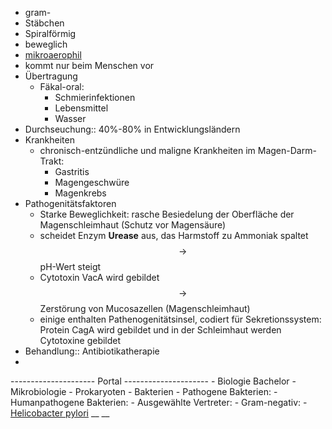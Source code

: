 - gram-
- Stäbchen
- Spiralförmig
- beweglich
- [mikroaerophil](mikroaerophil.md)
- kommt nur beim Menschen vor
- Übertragung
	- Fäkal-oral:
		- Schmierinfektionen
		- Lebensmittel
		- Wasser
- Durchseuchung:: 40%-80% in Entwicklungsländern
- Krankheiten
	- chronisch-entzündliche und maligne Krankheiten im Magen-Darm-Trakt:
		- Gastritis
		- Magengeschwüre
		- Magenkrebs
- Pathogenitätsfaktoren
	- Starke Beweglichkeit: rasche Besiedelung der Oberfläche der Magenschleimhaut (Schutz vor Magensäure)
	- scheidet Enzym  __Urease__  aus, das Harmstoff zu Ammoniak spaltet $$ \rightarrow $$ pH-Wert steigt
	- Cytotoxin VacA wird gebildet $$ \rightarrow $$ Zerstörung von Mucosazellen (Magenschleimhaut)
	- einige enthalten Pathenogenitätsinsel, codiert für Sekretionssystem: Protein CagA wird gebildet und in der Schleimhaut werden Cytotoxine gebildet
- Behandlung:: Antibiotikatherapie
- 
--------------------- Portal ---------------------
	- Biologie Bachelor
		- Mikrobiologie
			- Prokaryoten
				- Bakterien
					- Pathogene Bakterien:
						- Humanpathogene Bakterien:
							- Ausgewählte Vertreter: 
								- Gram-negativ:
									- [Helicobacter pylori](%F0%9F%93%82Unfertiges/Mikrobiologie/Helicobacter-pylori.md) __ __ 
